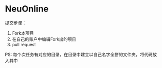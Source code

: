 # NeuOnline

提交步骤：

1. Fork本项目
2. 在自己的账户中编辑Fork出的项目
3. pull request

PS: 每个次任务有对应的目录，在目录中建立以自己名字全拼的文件夹，将代码放入其中
